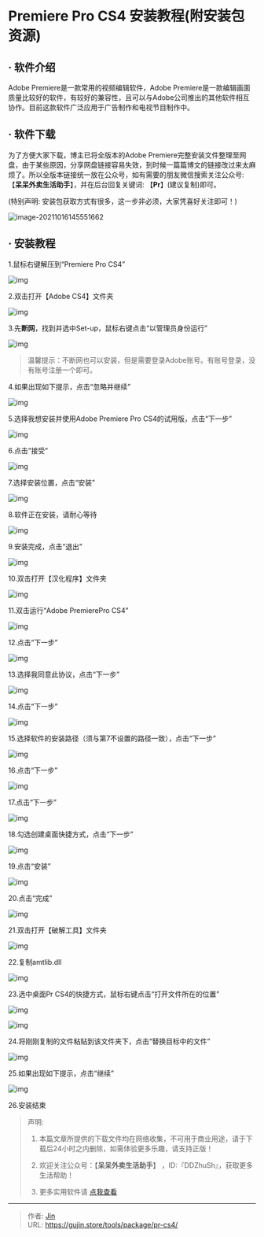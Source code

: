 # Premiere Pro CS4 安装教程(附安装包资源)


## · 软件介绍
Adobe Premiere是一款常用的视频编辑软件，Adobe Premiere是一款编辑画面质量比较好的软件，有较好的兼容性，且可以与Adobe公司推出的其他软件相互协作。目前这款软件广泛应用于广告制作和电视节目制作中。

## · 软件下载
为了方便大家下载，博主已将全版本的Adobe Premiere完整安装文件整理至网盘，由于某些原因，分享网盘链接容易失效，到时候一篇篇博文的链接改过来太麻烦了。所以全版本链接统一放在公众号，如有需要的朋友微信搜索关注公众号: 【**呆呆外卖生活助手**】，并在后台回复关键词: 【**Pr**】(建议复制)即可。

(特别声明: 安装包获取方式有很多，这一步非必须，大家凭喜好关注即可！)

![image-20211016145551662](https://img.gujin.store/img/image-20211016145551662.png)

## · 安装教程

1.鼠标右键解压到“Premiere Pro CS4”

![img](https://img.gujin.store/img/v2-cbf88ef6843392d9859a5fdc511fe730_720w.png)

2.双击打开【Adobe CS4】文件夹

![img](https://img.gujin.store/img/v2-c2576cf302aa78e4109e89e3cf8136c7_720w.png)



3.先**断网**，找到并选中Set-up，鼠标右键点击“以管理员身份运行”

![img](https://img.gujin.store/img/v2-a5bd3657b078364fadcd7d370101b8af_720w.png)

> 温馨提示：不断网也可以安装，但是需要登录Adobe账号。有账号登录，没有账号注册一个即可。

4.如果出现如下提示，点击“忽略并继续”

![img](https://img.gujin.store/img/v2-78d220beee0cf05c68e1588131e5f80f_720w.png)

5.选择我想安装并使用Adobe Premiere Pro CS4的试用版，点击“下一步”

![img](https://img.gujin.store/img/v2-b67649c00e346b376a1b4f17f667a149_720w.png)

6.点击“接受”

![img](https://img.gujin.store/img/v2-bb3d8c9b420e8afc61b8e6268bc49542_720w.png)

7.选择安装位置，点击“安装”

![img](https://img.gujin.store/img/v2-baa3501ad575eb197a5a4fed31a60c13_720w.png)

8.软件正在安装，请耐心等待

![img](https://img.gujin.store/img/v2-7ae158bff2af0cebb9d6a44e883c6e9f_720w.png)

9.安装完成，点击“退出”

![img](https://img.gujin.store/img/v2-cc3ec0044ff7b5d82223a56dea013d40_720w.png)

10.双击打开【汉化程序】文件夹

![img](https://img.gujin.store/img/v2-1bb9da03741948c7270e86ed1b89bd99_720w.png)

11.双击运行“Adobe PremierePro CS4”

![img](https://img.gujin.store/img/v2-eab636f827da06f54a48a28a2a220371_720w.png)

12.点击“下一步”

![img](https://img.gujin.store/img/v2-70a1f0b234bc8bca90ec6c9b0782bc08_720w.png)

13.选择我同意此协议，点击“下一步”

![img](https://img.gujin.store/img/v2-05ae0a6384a705392992a2c3dc4af12f_720w.png)

14.点击“下一步”

![img](https://img.gujin.store/img/v2-e948755d970a2ddc6ed0000526c14bb8_720w.png)

15.选择软件的安装路径（须与第7不设置的路径一致），点击“下一步”

![img](https://img.gujin.store/img/v2-1e083ae56c3c3c0c6cc3ea8be188a325_720w.png)

16.点击“下一步”

![img](https://img.gujin.store/img/v2-4e92408a68756d5a2f7aad0209d18562_720w.png)

17.点击“下一步”

![img](https://img.gujin.store/img/v2-49162d7e5a52a43174b6b25b0b8248c3_720w.png)

18.勾选创建桌面快捷方式，点击“下一步”

![img](https://img.gujin.store/img/v2-d18dcbc993981271846381c6b8ec62db_720w.png)

19.点击“安装”

![img](https://img.gujin.store/img/v2-443c989fd35c141404f640f2e1cb4044_720w.png)

20.点击“完成”

![img](https://img.gujin.store/img/v2-afffce8fbb734bfba31f239bae9a34f9_720w.png)

21.双击打开【破解工具】文件夹

![img](https://img.gujin.store/img/v2-040039c34487aac8d3c73ae752e97482_720w.png)



22.复制amtlib.dll

![img](https://img.gujin.store/img/v2-4531d1a559aff44978eacfb28d6e124a_720w.png)

23.选中桌面Pr CS4的快捷方式，鼠标右键点击“打开文件所在的位置”

![img](https://img.gujin.store/img/v2-e588ef109e1836df2664d9e74b1fad66_720w.png)

![img](https://img.gujin.store/img/v2-4d2b647a93aa903fb2ceba0ab1a85c92_720w.png)

24.将刚刚复制的文件粘贴到该文件夹下，点击“替换目标中的文件”

![img](https://img.gujin.store/img/v2-06c30ac7c36621bc7a909562d03dd18b_720w.png)

25.如果出现如下提示，点击“继续”

![img](https://img.gujin.store/img/v2-9273b80375b010b976e598dee3031980_720w.png)

26.安装结束




> 声明: 
>
> 1. 本篇文章所提供的下载文件均在网络收集，不可用于商业用途，请于下载后24小时之内删除，如需体验更多乐趣，请支持正版！
>
> 2. 欢迎关注公众号：【**呆呆外卖生活助手**】 ，ID:『DDZhuSh』，获取更多生活帮助！
>
> 3. 更多实用软件请  [点我查看](/tools)

---

> 作者: [Jin](https://img.gujin.store/img/favicon.ico)  
> URL: https://gujin.store/tools/package/pr-cs4/  

